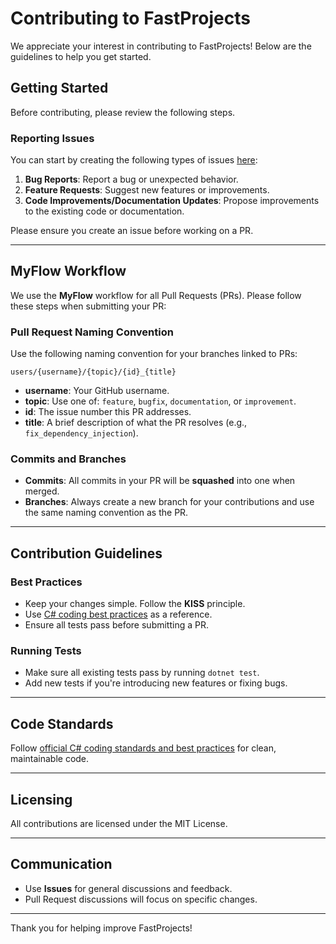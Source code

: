 # Contributing to FastProjects

We appreciate your interest in contributing to FastProjects! Below are the guidelines to help you get started.

## Getting Started

Before contributing, please review the following steps.

### Reporting Issues

You can start by creating the following types of issues [here](https://github.com/Fast-Projects-NET/FastProjects.Data.EntityFrameworkCore/issues/new/choose):
1. **Bug Reports**: Report a bug or unexpected behavior.
2. **Feature Requests**: Suggest new features or improvements.
3. **Code Improvements/Documentation Updates**: Propose improvements to the existing code or documentation.

Please ensure you create an issue before working on a PR.

---

## MyFlow Workflow

We use the **MyFlow** workflow for all Pull Requests (PRs). Please follow these steps when submitting your PR:

### Pull Request Naming Convention

Use the following naming convention for your branches linked to PRs:
```
users/{username}/{topic}/{id}_{title}
```
- **username**: Your GitHub username.
- **topic**: Use one of: `feature`, `bugfix`, `documentation`, or `improvement`.
- **id**: The issue number this PR addresses.
- **title**: A brief description of what the PR resolves (e.g., `fix_dependency_injection`).

### Commits and Branches

- **Commits**: All commits in your PR will be **squashed** into one when merged.
- **Branches**: Always create a new branch for your contributions and use the same naming convention as the PR.

---

## Contribution Guidelines

### Best Practices

- Keep your changes simple. Follow the **KISS** principle.
- Use [C# coding best practices](https://docs.microsoft.com/en-us/dotnet/csharp/fundamentals/coding-style/coding-conventions) as a reference.
- Ensure all tests pass before submitting a PR.

### Running Tests

- Make sure all existing tests pass by running `dotnet test`.
- Add new tests if you're introducing new features or fixing bugs.

---

## Code Standards

Follow [official C# coding standards and best practices](https://docs.microsoft.com/en-us/dotnet/csharp/fundamentals/coding-style/coding-conventions) for clean, maintainable code.

---

## Licensing

All contributions are licensed under the MIT License.

---

## Communication

- Use **Issues** for general discussions and feedback.
- Pull Request discussions will focus on specific changes.

---

Thank you for helping improve FastProjects!
